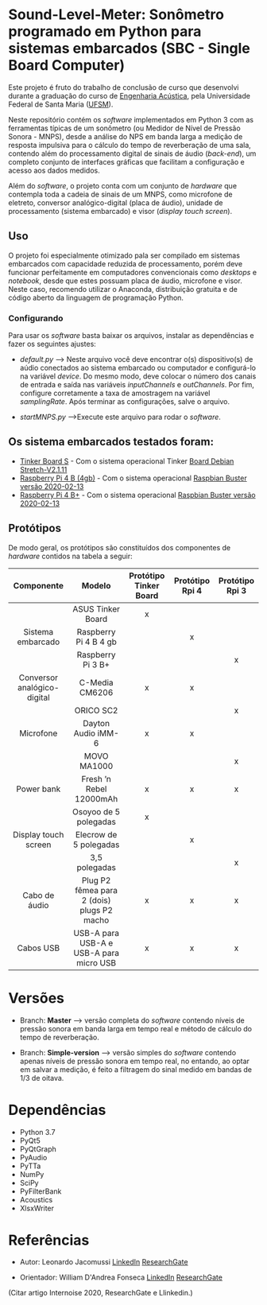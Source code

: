 # Sound-Level-Meter: Sonômetro programado em Python para sistemas embarcados (SBC - Single Board Computer)
Este projeto é fruto do trabalho de conclusão de curso que desenvolvi durante a graduação do curso de [Engenharia Acústica][EAC], pela Universidade Federal de Santa Maria ([UFSM][ufsmsite]). 

Neste repositório contém os *software* implementados em Python 3 com as ferramentas típicas de um sonômetro (ou Medidor de Nível de Pressão Sonora - MNPS), desde a análise do NPS em banda larga a medição de resposta impulsiva para o cálculo do tempo de reverberação de uma sala, contendo além do processamento digital de sinais de áudio (*back-end*), um completo conjunto de interfaces gráficas que facilitam a configuração e acesso aos dados medidos.

Além do *software*, o projeto conta com um conjunto de *hardware* que contempla toda a cadeia de sinais de um MNPS, como microfone de eletreto, conversor analógico-digital (placa de áudio), unidade de processamento (sistema embarcado) e visor (*display touch screen*).

## Uso
O projeto foi especialmente otimizado pala ser compilado em sistemas embarcados com capacidade reduzida de processamento, porém deve funcionar perfeitamente em computadores convencionais como *desktops* e *notebook*, desde que estes possuam placa de áudio, microfone e visor. Neste caso, recomendo utilizar o Anaconda, distribuição gratuita e de código aberto da linguagem de programação Python.

### Configurando
Para usar os *software* basta baixar os arquivos, instalar as dependências e fazer os seguintes ajustes:
- *default.py* --> Neste arquivo você deve encontrar o(s) dispositivo(s) de aúdio conectados ao sistema embarcado ou computador e configurá-lo na variável *device*. Do mesmo modo, deve colocar o número dos canais de entrada e saída nas variáveis *inputChannels* e *outChannels*. Por fim, configure corretamente a taxa de amostragem na variável *samplingRate*. Após terminar as configurações, salve o arquivo.

- *startMNPS.py* -->Execute este arquivo para rodar o *software*.

## Os sistema embarcados testados foram:
* [Tinker Board S][TinkerB] - Com o sistema operacional Tinker [Board Debian Stretch-V2.1.11][TinkerOS]
* [Raspberry Pi 4 B (4gb)][Rpi4] - Com o sistema operacional [Raspbian Buster versão 2020-02-13][Raspbian]
* [Raspberry Pi 4 B+][Rpi3] - Com o sistema operacional [Raspbian Buster versão 2020-02-13][Raspbian]


## Protótipos
De modo geral, os protótipos são constituídos dos componentes de *hardware* contidos na tabela a seguir:

|              Componente         |                       Modelo                   | Protótipo Tinker Board | Protótipo Rpi 4 | Protótipo Rpi 3    |
|:-------------------------------:|:----------------------------------------------:|:----------------------:|:---------------:|:------------------:|
|                                 |     ASUS Tinker Board                          |              x         |                 |                    |
|        Sistema embarcado        |     Raspberry Pi 4 B 4 gb                      |                        |          x      |                    |
|                                 |     Raspberry Pi 3 B+                          |                        |                 |          x         |
|     Conversor analógico-digital |     C-Media CM6206                             |              x         |          x      |                    |
|                                 |     ORICO SC2                                  |                        |                 |          x         |
|     Microfone                   |     Dayton Audio iMM-6                         |              x         |          x      |                    |
|                                 |     MOVO MA1000                                |                        |                 |          x         |
|     Power bank                  |     Fresh ’n Rebel 12000mAh                    |              x         |          x      |          x         |
|                                 |     Osoyoo de 5 polegadas                      |              x         |                 |                    |
|     Display touch screen        |     Elecrow de 5 polegadas                     |                        |          x      |                    |
|                                 |     3,5 polegadas                              |                        |                 |          x         |
|     Cabo de áudio               |     Plug P2 fêmea para 2 (dois) plugs P2 macho |              x         |          x      |          x         |
|     Cabos USB                   |     USB-A para USB-A e USB-A para micro USB    |              x         |          x      |          x         |


# Versões
- Branch: **Master** --> versão completa do *software* contendo níveis de pressão sonora em banda larga em tempo real e método de cálculo do tempo de reverberação.

- Branch: **Simple-version** --> versão simples do *software* contendo apenas níveis de pressão sonora em tempo real, no entando, ao optar em salvar a medição, é feito a filtragem do sinal medido em bandas de 1/3 de oitava.


# Dependências
- Python 3.7
- PyQt5
- PyQtGraph
- PyAudio
- PyTTa
- NumPy
- SciPy
- PyFilterBank
- Acoustics
- XlsxWriter

# Referências
- Autor: Leonardo Jacomussi
[LinkedIn][LinkedIn_Leo]
[ResearchGate][ResearchGate_Leo]

- Orientador: William D'Andrea Fonseca
[LinkedIn][LinkedIn_Will]
[ResearchGate][ResearchGate_Will]

(Citar artigo Internoise 2020, ResearchGate e Llinkedin.)


[EAC]: <https://www.eac.ufsm.br/>
[ufsmsite]: <https://www.ufsm.br/>
[TinkerB]: <https://www.asus.com/Single-Board-Computer/Tinker-Board-S/#tinker-board-chart>
[TinkerOS]: <https://www.asus.com/Single-Board-Computer/Tinker-Board-S/HelpDesk_Download/>
[Rpi4]: <https://www.raspberrypi.org/products/raspberry-pi-4-model-b/>
[Rpi3]: <https://www.raspberrypi.org/products/raspberry-pi-3-model-b-plus/>
[Raspbian]: <https://www.raspberrypi.org/downloads/raspberry-pi-os/>
[LinkedIn_Leo]: <https://www.linkedin.com/in/leonardo-jacomussi-6549671a2>
[ResearchGate_Leo]: <https://www.researchgate.net/profile/Leonardo_Jacomussi_Pereira_De_Araujo>
[LinkedIn_Will]: <https://www.linkedin.com/in/william-fonseca>
[ResearchGate_Will]: <https://www.researchgate.net/profile/William_Fonseca3>
